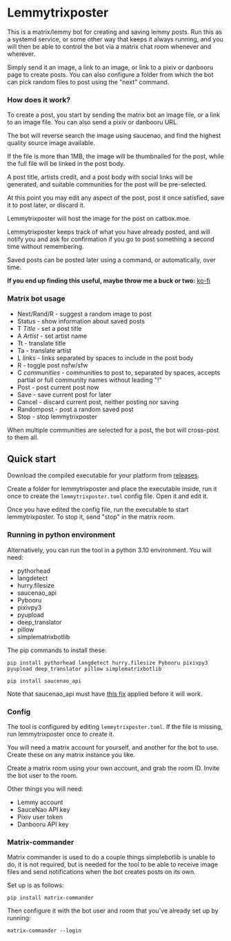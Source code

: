 # Lemmytrixposter

This is a matrix/lemmy bot for creating and saving lemmy posts. Run this as a systemd service, or some other way that keeps it always running, and you will then be able to control the bot via a matrix chat room whenever and wherever.

Simply send it an image, a link to an image, or link to a pixiv or danbooru page to create posts. You can also configure a folder from which the bot can pick random files to post using the "next" command.

### How does it work?

To create a post, you start by sending the matrix bot an image file, or a link to an image file. You can also send a pixiv or danbooru URL.

The bot will reverse search the image using saucenao, and find the highest quality source image available.

If the file is more than 1MB, the image will be thumbnailed for the post, while the full file will be linked in the post body.

A post title, artists credit, and a post body with social links will be generated, and suitable communities for the post will be pre-selected.

At this point you may edit any aspect of the post, post it once satisfied, save it to post later, or discard it.

Lemmytrixposter will host the image for the post on catbox.moe.

Lemmytrixposter keeps track of what you have already posted, and will notify you and ask for confirmation if you go to post something a second time without remembering.

Saved posts can be posted later using a command, or automatically, over time.

**If you end up finding this useful, maybe throw me a buck or two:** [ko-fi](https://ko-fi.com/mentaledge)

### Matrix bot usage

- Next/Rand/R - suggest a random image to post
- Status - show information about saved posts
- T *Title* - set a post title
- A *Artist* - set artist name
- Tt - translate title
- Ta - translate artist
- L *links* - links separated by spaces to include in the post body
- R - toggle post nsfw/sfw
- C *communities* - communities to post to, separated by spaces, accepts partial or full community names without leading "!"
- Post - post current post now
- Save - save current post for later
- Cancel - discard current post, neither posting nor saving
- Randompost - post a random saved post
- Stop - stop lemmytrixposter

When multiple communities are selected for a post, the bot will cross-post to them all.

## Quick start

Download the compiled executable for your platform from [releases](https://github.com/CTalvio/lemmytrixposter/releases).

Create a folder for lemmytrixposter and place the executable inside, run it once to create the `lemmytrixposter.toml` config file. Open it and edit it.

Once you have edited the config file, run the executable to start lemmytrixposter. To stop it, send "stop" in the matrix room.


### Running in python environment

Alternatively, you can run the tool in a python 3.10 environment. You will need:

- pythorhead
- langdetect
- hurry.filesize
- saucenao_api
- Pybooru
- pixivpy3
- pyupload
- deep_translator
- pillow
- simplematrixbotlib

The pip commands to install these:
```
pip install pythorhead langdetect hurry.filesize Pybooru pixivpy3 pyupload deep_translator pillow simplematrixbotlib
```
```
pip install saucenao_api
```
Note that saucenao_api must have [this fix](https://github.com/nomnoms12/saucenao_api/pull/20) applied before it will work.

### Config

The tool is configured by editing `lemmytrixposter.toml`. If the file is missing, run lemmytrixposter once to create it.

You will need a matrix account for yourself, and another for the bot to use. Create these on any matrix instance you like.

Create a matrix room using your own account, and grab the room ID. Invite the bot user to the room.

Other things you will need:

- Lemmy account
- SauceNao API key
- Pixiv user token
- Danbooru API key

### Matrix-commander

Matrix commander is used to do a couple things simplebotlib is unable to do, it is not required, but is needed for the tool to be able to receive image files and send notifications when the bot creates posts on its own.

Set up is as follows:
```
pip install matrix-commander
```
Then configure it with the bot user and room that you've already set up by running:
```
matrix-commander --login
```
